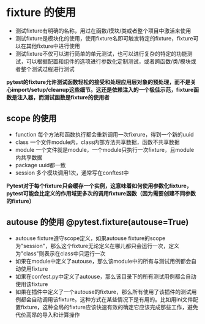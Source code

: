 # fixture 的使用
* 测试fixture有明确的名称，用过在函数/模块/类或者整个项目中激活来使用
* 测试fixture是模块化的使用，使用fixture名即可触发特定的fixture，fixture可以在其他fixture中进行使用
* 测试fixture不仅可以进行简单的单元测试，也可以进行复杂的特定的功能测试，可以根据配置和组件的选项进行参数化定制测试，或者跨函数/类/模块或者整个测试过程进行测试

**pytest的fixture允许测试函数轻松的接受和处理应用层对象的预处理，而不是关心import/setup/cleanup这些细节。这还是依赖注入的一个极佳示范，fixture函数是注入器，而测试函数是fixture的使用者**

## scope 的使用
* function 每个方法和函数执行都会重新调用一次fixrure，得到一个新的uuid
* class 一个文件module内，class内部方法共享数据，函数不共享数据
* module 一个文件就是module，一个module只执行一次fixture，且module内共享数据
* package uuid都一致
* session 多个模块调用1次，通常写在conftest中

**Pytest对于每个fixture只会缓存一个实例，这意味着如何使用参数化fixture，pytest可能会比定义的作用域更多次的调用fixture函数（因为需要创建不同参数的fixture）**

## autouse 的使用  @pytest.fixture(autouse=True)
* autouse fixture遵守scope定义，如果autouse fixture的scope为"session"，那么这个fixture无论定义在哪儿都只会运行一次，定义为"class"则表示在class中只运行一次
* 如果在module中定义了autouse，那么该module中的所有与测试用例都会自动使用fixture
* 如果在confest.py中定义了autouse，那么该目录下的所有测试用例都会自动使用该fixture
* 如果在插件中定义了一个autouse的fixture，那么所有使用了该插件的测试用例都会自动调用该fixture。这种方式在某些情况下是有用的。比如用ini文件配置fixture，这种全局的fixture应该快速有效的确定它应该完成那些工作，避免代价高昂的导入和计算操作